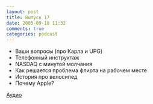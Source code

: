 ```yaml
---
layout: post
title: Выпуск 17
date: 2005-09-18 11:32
comments: true
categories: podcast
---
```


- Ваши вопросы (про Карла и UPG)
- Телефонный инструктаж
- NASDAQ с минутой молчания
- Как решается проблема флирта на рабочем месте
- История про велосипед
- Почему Apple?



[Аудио](http://archive.rucast.net/uwp/media/ump_podcast17.mp3)
<audio src="http://archive.rucast.net/uwp/media/ump_podcast17.mp3" preload="none">
